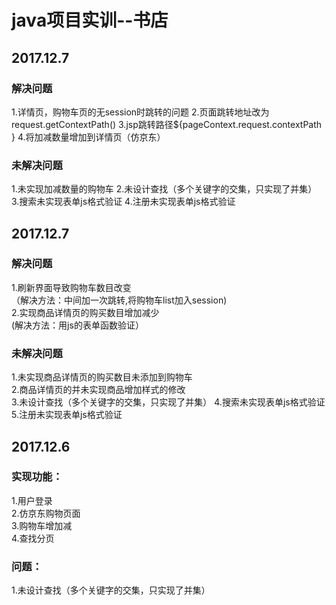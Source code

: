 ﻿# java项目实训--书店  
## 2017.12.7
### 解决问题
1.详情页，购物车页的无session时跳转的问题
2.页面跳转地址改为request.getContextPath()
3.jsp跳转路径${pageContext.request.contextPath }
4.将加减数量增加到详情页（仿京东）
### 未解决问题
1.未实现加减数量的购物车
2.未设计查找（多个关键字的交集，只实现了并集）
3.搜索未实现表单js格式验证
4.注册未实现表单js格式验证
## 2017.12.7
### 解决问题 
1.刷新界面导致购物车数目改变<br>
（解决方法：中间加一次跳转,将购物车list加入session)<br>
2.实现商品详情页的购买数目增加减少<br>
(解决方法：用js的表单函数验证）<br>
### 未解决问题
1.未实现商品详情页的购买数目未添加到购物车<br>
2.商品详情页的并未实现商品增加样式的修改<br>
3.未设计查找（多个关键字的交集，只实现了并集）
4.搜索未实现表单js格式验证
5.注册未实现表单js格式验证
## 2017.12.6
### 实现功能：
1.用户登录<br> 
2.仿京东购物页面<br> 
3.购物车增加减<br> 
4.查找分页<br> 
### 问题：
1.未设计查找（多个关键字的交集，只实现了并集）
